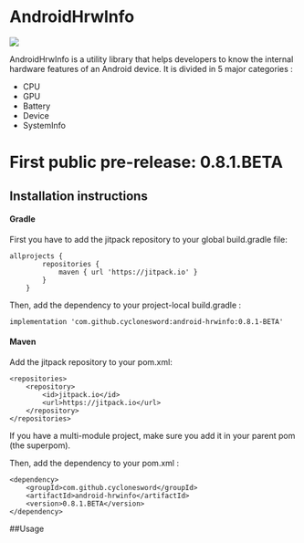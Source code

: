 # AndroidHrwInfo
[![](https://jitpack.io/v/cyclonesword/android-hrwinfo.svg)](https://jitpack.io/#cyclonesword/android-hrwinfo)

AndroidHrwInfo is a utility library that helps developers to know the internal hardware features of an Android device.
It is divided in 5 major categories :

  - CPU
  - GPU
  - Battery
  - Device
  - SystemInfo

# First public pre-release: 0.8.1.BETA

## Installation instructions

#### Gradle
First you have to add the jitpack repository to your global build.gradle file:
```
allprojects {
        repositories {
            maven { url 'https://jitpack.io' }
        }
    }
```


Then, add the dependency to your project-local build.gradle :
```
implementation 'com.github.cyclonesword:android-hrwinfo:0.8.1-BETA'
```

#### Maven
Add the jitpack repository to your pom.xml: 
```
<repositories>
    <repository>
        <id>jitpack.io</id>
        <url>https://jitpack.io</url>
    </repository>
</repositories>
```
If you have a multi-module project, make sure you add it in your parent pom (the superpom).
<br />

Then, add the dependency to your pom.xml :
```
<dependency>
    <groupId>com.github.cyclonesword</groupId>
    <artifactId>android-hrwinfo</artifactId>
    <version>0.8.1.BETA</version>
</dependency>
```



##Usage
